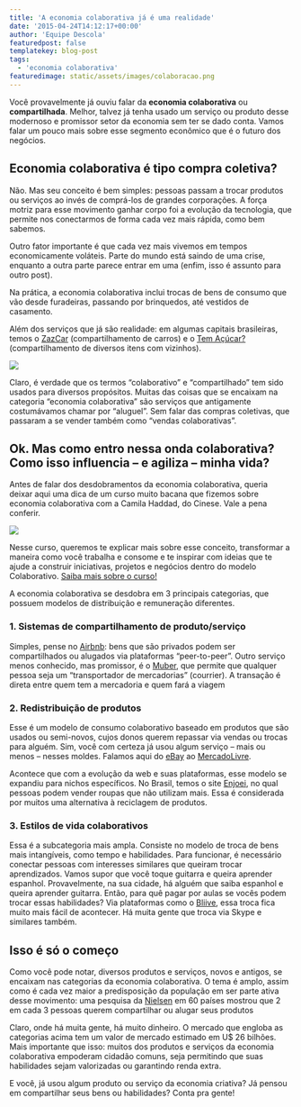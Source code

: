 ```yaml
---
title: 'A economia colaborativa já é uma realidade'
date: '2015-04-24T14:12:17+00:00'
author: 'Equipe Descola'
featuredpost: false
templatekey: blog-post
tags:
  - 'economia colaborativa'
featuredimage: static/assets/images/colaboracao.png
---
```


Você provavelmente já ouviu falar da **economia colaborativa** ou **compartilhada**. Melhor, talvez já tenha usado um serviço ou produto desse modernoso e promissor setor da economia sem ter se dado conta. Vamos falar um pouco mais sobre esse segmento econômico que é o futuro dos negócios.

## **Economia colaborativa é tipo compra coletiva?**

Não. Mas seu conceito é bem simples: pessoas passam a trocar produtos ou serviços ao invés de comprá-los de grandes corporações. A força motriz para esse movimento ganhar corpo foi a evolução da tecnologia, que permite nos conectarmos de forma cada vez mais rápida, como bem sabemos.

Outro fator importante é que cada vez mais vivemos em tempos economicamente voláteis. Parte do mundo está saindo de uma crise, enquanto a outra parte parece entrar em uma (enfim, isso é assunto para outro post).

Na prática, a economia colaborativa inclui trocas de bens de consumo que vão desde furadeiras, passando por brinquedos, até vestidos de casamento.

Além dos serviços que já são realidade: em algumas capitais brasileiras, temos o [ZazCar](http://zazcar.com.br/) (compartilhamento de carros) e o [Tem Açúcar?](http://temacucar.com) (compartilhamento de diversos itens com vizinhos).

![](https://descola.org/drops/wp-content/uploads/2015/04/tem-ac%CC%A7u%CC%81car.jpg)

Claro, é verdade que os termos “colaborativo” e “compartilhado” tem sido usados para diversos propósitos. Muitas das coisas que se encaixam na categoria “economia colaborativa” são serviços que antigamente costumávamos chamar por “aluguel”. Sem falar das compras coletivas, que passaram a se vender também como “vendas colaborativas”.

## **Ok. Mas como entro nessa onda colaborativa? Como isso influencia – e agiliza – minha vida?**

Antes de falar dos desdobramentos da economia colaborativa, queria deixar aqui uma dica de um curso muito bacana que fizemos sobre economia colaborativa com a Camila Haddad, do Cinese. Vale a pena conferir.

[![](https://descola.org/drops/wp-content/uploads/2015/04/camila-haddad-1024x537.png)](http://www.descola.org/curso/17/economia-colaborativa)

Nesse curso, queremos te explicar mais sobre esse conceito, transformar a maneira como você trabalha e consome e te inspirar com ideias que te ajude a construir iniciativas, projetos e negócios dentro do modelo Colaborativo. [Saiba mais sobre o curso!](http://www.descola.org/curso/17/economia-colaborativa)

A economia colaborativa se desdobra em 3 principais categorias, que possuem modelos de distribuição e remuneração diferentes.

### **1. Sistemas de compartilhamento de produto/serviço**

Simples, pense no [Airbnb](https://www.airbnb.com.br/): bens que são privados podem ser compartilhados ou alugados via plataformas “peer-to-peer”. Outro serviço menos conhecido, mas promissor, é o [Muber](http://muber.com), que permite que qualquer pessoa seja um “transportador de mercadorias” (courrier). A transação é direta entre quem tem a mercadoria e quem fará a viagem

### **2. Redistribuição de produtos**

Esse é um modelo de consumo colaborativo baseado em produtos que são usados ou semi-novos, cujos donos querem repassar via vendas ou trocas para alguém. Sim, você com certeza já usou algum serviço – mais ou menos – nesses moldes. Falamos aqui do [eBay](http://www.ebay.com/) ao [MercadoLivre](http://www.mercadolivre.com.br/).

Acontece que com a evolução da web e suas plataformas, esse modelo se expandiu para nichos específicos. No Brasil, temos o site [Enjoei](http://enjoei.com.br), no qual pessoas podem vender roupas que não utilizam mais. Essa é considerada por muitos uma alternativa à reciclagem de produtos.

### **3. Estilos de vida colaborativos**

Essa é a subcategoria mais ampla. Consiste no modelo de troca de bens mais intangíveis, como tempo e habilidades. Para funcionar, é necessário conectar pessoas com interesses similares que queiram trocar aprendizados. Vamos supor que você toque guitarra e queira aprender espanhol. Provavelmente, na sua cidade, há alguém que saiba espanhol e queira aprender guitarra. Então, para quê pagar por aulas se vocês podem trocar essas habilidades? Via plataformas como o [Bliive](http://bliive.com), essa troca fica muito mais fácil de acontecer. Há muita gente que troca via Skype e similares também.

## **Isso é só o começo**

Como você pode notar, diversos produtos e serviços, novos e antigos, se encaixam nas categorias da economia colaborativa. O tema é amplo, assim como é cada vez maior a predisposição da população em ser parte ativa desse movimento: uma pesquisa da [Nielsen](http://www.nielsen.com/us/en/insights/reports/2014/is-sharing-the-new-buying.html) em 60 países mostrou que 2 em cada 3 pessoas querem compartilhar ou alugar seus produtos

Claro, onde há muita gente, há muito dinheiro. O mercado que engloba as categorias acima tem um valor de mercado estimado em U$ 26 bilhões. Mais importante que isso: muitos dos produtos e serviços da economia colaborativa empoderam cidadão comuns, seja permitindo que suas habilidades sejam valorizadas ou garantindo renda extra.

E você, já usou algum produto ou serviço da economia criativa? Já pensou em compartilhar seus bens ou habilidades? Conta pra gente!
